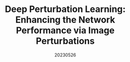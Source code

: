 ---
title: "Deep Perturbation Learning: Enhancing the Network Performance via Image Perturbations"
date: 20230526
category: "vision"
pub_in: "ICML 2023"
img_path1: "DPL.png"
code_url: "https://github.com/Vill-Lab/2023-ICML-DPL"
pdf_url: "https://proceedings.mlr.press/v202/song23c/song23c.pdf"
author_list: "Song, Zifan and Gong, Xiao and Hu, Guosheng and Zhao, Cairong"
---